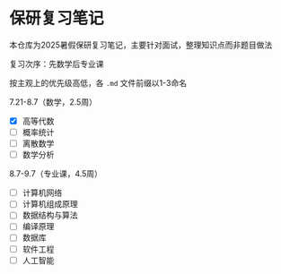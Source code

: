 # 保研复习笔记

本仓库为2025暑假保研复习笔记，主要针对面试，整理知识点而非题目做法

复习次序：先数学后专业课

按主观上的优先级高低，各 `.md` 文件前缀以1-3命名

7.21-8.7（数学，2.5周）

- [x] 高等代数
- [ ] 概率统计
- [ ] 离散数学
- [ ] 数学分析

8.7-9.7（专业课，4.5周）

- [ ] 计算机网络
- [ ] 计算机组成原理
- [ ] 数据结构与算法
- [ ] 编译原理
- [ ] 数据库
- [ ] 软件工程
- [ ] 人工智能